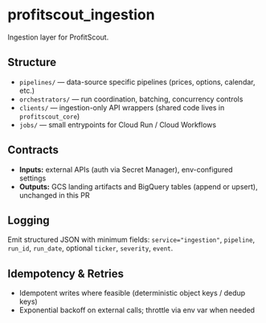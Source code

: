 # profitscout_ingestion

Ingestion layer for ProfitScout.

## Structure
- `pipelines/` — data-source specific pipelines (prices, options, calendar, etc.)
- `orchestrators/` — run coordination, batching, concurrency controls
- `clients/` — ingestion-only API wrappers (shared code lives in `profitscout_core`)
- `jobs/` — small entrypoints for Cloud Run / Cloud Workflows

## Contracts
- **Inputs:** external APIs (auth via Secret Manager), env-configured settings
- **Outputs:** GCS landing artifacts and BigQuery tables (append or upsert), unchanged in this PR

## Logging
Emit structured JSON with minimum fields:
`service="ingestion"`, `pipeline`, `run_id`, `run_date`, optional `ticker`, `severity`, `event`.

## Idempotency & Retries
- Idempotent writes where feasible (deterministic object keys / dedup keys)
- Exponential backoff on external calls; throttle via env var when needed
